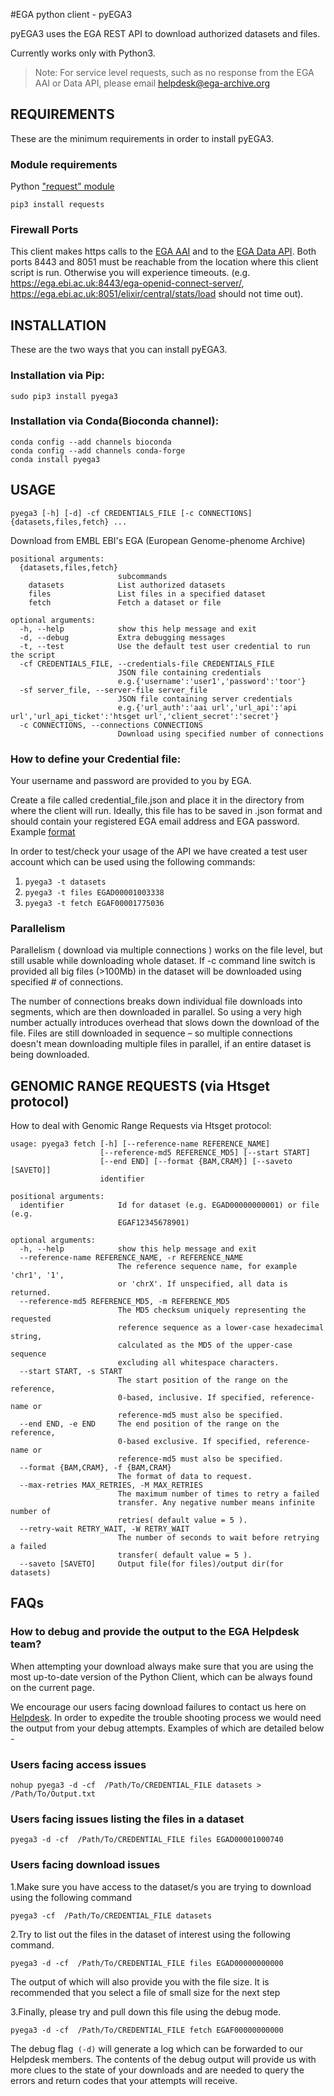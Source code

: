 #EGA python client - pyEGA3

pyEGA3 uses the EGA REST API to download authorized datasets and files.

Currently works only with Python3.

> Note: For service level requests, such as no response from the EGA AAI or Data API, please email helpdesk@ega-archive.org

## REQUIREMENTS
These are the minimum requirements in order to install pyEGA3.

### Module requirements
Python ["request" module](http://docs.python-requests.org/en/master/)

```pip3 install requests```

### Firewall Ports
This client makes https calls to the [EGA AAI](https://ega.ebi.ac.uk:8443/) and to the [EGA Data API](https://ega.ebi.ac.uk:8051). Both ports 8443 and 8051 must be reachable from the location where this client script is run. Otherwise you will experience timeouts.
(e.g. https://ega.ebi.ac.uk:8443/ega-openid-connect-server/, https://ega.ebi.ac.uk:8051/elixir/central/stats/load should not time out).


## INSTALLATION
These are the two ways that you can install pyEGA3.

### Installation via Pip:
```sudo pip3 install pyega3```

### Installation via Conda(Bioconda channel):
```
conda config --add channels bioconda
conda config --add channels conda-forge
conda install pyega3 
``` 


## USAGE

```
pyega3 [-h] [-d] -cf CREDENTIALS_FILE [-c CONNECTIONS] {datasets,files,fetch} ...
```

Download from EMBL EBI's EGA (European Genome-phenome Archive)
```
positional arguments:
  {datasets,files,fetch}
                        subcommands
    datasets            List authorized datasets
    files               List files in a specified dataset
    fetch               Fetch a dataset or file

optional arguments:
  -h, --help            show this help message and exit
  -d, --debug           Extra debugging messages
  -t, --test            Use the default test user credential to run the script
  -cf CREDENTIALS_FILE, --credentials-file CREDENTIALS_FILE
                        JSON file containing credentials
                        e.g.{'username':'user1','password':'toor'}
  -sf server_file, --server-file server_file
                        JSON file containing server credentials
                        e.g.{'url_auth':'aai url','url_api':'api url','url_api_ticket':'htsget url','client_secret':'secret'}
  -c CONNECTIONS, --connections CONNECTIONS
                        Download using specified number of connections                      
 ```                       


### How to define your Credential file:
Your username and password are provided to you by EGA.

Create a file called credential_file.json and place it in the directory from where the client will run.
Ideally, this file has to be saved in .json format and should contain your registered EGA email address and EGA password.
Example [format](https://github.com/EGA-archive/ega-download-client/blob/master/pyega3/config/default_credential_file.json)

In order to test/check your usage of the API we have created a test user account which can be used using the following commands:
1. ```pyega3 -t datasets```
2. ```pyega3 -t files EGAD00001003338```
3. ```pyega3 -t fetch EGAF00001775036```


### Parallelism 
Parallelism ( download via multiple connections ) works on the file level, 
but still usable while downloading whole dataset. 
If -c command line switch is provided all big files (>100Mb) in the 
dataset will be downloaded using specified # of connections.

The number of connections breaks down individual file downloads into segments, 
which are then downloaded in parallel. So using a very high number actually 
introduces overhead that slows down the download of the file.
Files are still downloaded in sequence – so multiple connections doesn't mean 
downloading multiple files in parallel, if an entire dataset is being downloaded.


## GENOMIC RANGE REQUESTS (via Htsget protocol)

How to deal with Genomic Range Requests via Htsget protocol: 

```
usage: pyega3 fetch [-h] [--reference-name REFERENCE_NAME]
                    [--reference-md5 REFERENCE_MD5] [--start START]
                    [--end END] [--format {BAM,CRAM}] [--saveto [SAVETO]]
                    identifier

positional arguments:
  identifier            Id for dataset (e.g. EGAD00000000001) or file (e.g.
                        EGAF12345678901)

optional arguments:
  -h, --help            show this help message and exit
  --reference-name REFERENCE_NAME, -r REFERENCE_NAME
                        The reference sequence name, for example 'chr1', '1',
                        or 'chrX'. If unspecified, all data is returned.
  --reference-md5 REFERENCE_MD5, -m REFERENCE_MD5
                        The MD5 checksum uniquely representing the requested
                        reference sequence as a lower-case hexadecimal string,
                        calculated as the MD5 of the upper-case sequence
                        excluding all whitespace characters.
  --start START, -s START
                        The start position of the range on the reference,
                        0-based, inclusive. If specified, reference-name or
                        reference-md5 must also be specified.
  --end END, -e END     The end position of the range on the reference,
                        0-based exclusive. If specified, reference-name or
                        reference-md5 must also be specified.
  --format {BAM,CRAM}, -f {BAM,CRAM}
                        The format of data to request.
  --max-retries MAX_RETRIES, -M MAX_RETRIES
                        The maximum number of times to retry a failed
                        transfer. Any negative number means infinite number of
                        retries( default value = 5 ).
  --retry-wait RETRY_WAIT, -W RETRY_WAIT
                        The number of seconds to wait before retrying a failed
                        transfer( default value = 5 ).
  --saveto [SAVETO]     Output file(for files)/output dir(for datasets)
```  
  
## FAQs

### How to debug and provide the output to the EGA Helpdesk team?

When attempting your download always make sure that you are using the most up-to-date version of the Python Client, which can be always found on the current page.

We encourage our users facing download failures to contact us here on [Helpdesk](ega-helpdesk@ebi.ac.uk). In order to expedite the trouble shooting process we would need the output from your debug attempts. Examples of which are detailed below -

### Users facing access issues

```nohup pyega3 -d -cf  /Path/To/CREDENTIAL_FILE datasets > /Path/To/Output.txt```

###  Users facing issues listing the files in a dataset

```pyega3 -d -cf  /Path/To/CREDENTIAL_FILE files EGAD00001000740```

### Users facing download issues

1.Make sure you have access to the dataset/s you are trying to download using the following command

```pyega3 -cf  /Path/To/CREDENTIAL_FILE datasets```

2.Try to list out the files in the dataset of interest using the following command.

```pyega3 -d -cf  /Path/To/CREDENTIAL_FILE files EGAD00000000000```

The output of which will also provide you with the file size. It is recommended that you select a file of small size for the next step

3.Finally, please try and pull down this file using the debug mode. 

```pyega3 -d -cf  /Path/To/CREDENTIAL_FILE fetch EGAF00000000000```

The debug flag``` (-d)``` will generate a log which can be forwarded to our Helpdesk members. The contents of the debug output will provide us with more clues to the state of your downloads and are needed to query the errors and return codes that your attempts will receive.
